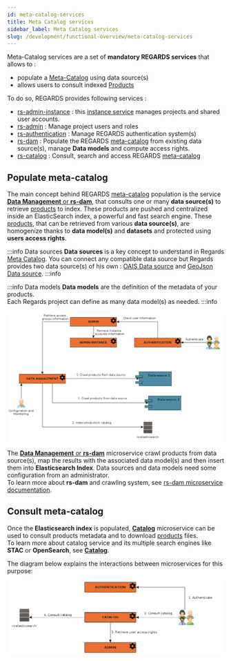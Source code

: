 ```yaml
---
id: meta-catalog-services
title: Meta Catalog services
sidebar_label: Meta Catalog services
slug: /development/functional-overview/meta-catalog-services
---
```


Meta-Catalog services are a set of **mandatory REGARDS services** that allows to :

- populate a [Meta-Catalog](../concepts/09-meta-catalog.md) using data source(s)
- allows users to consult indexed [Products](../concepts/04-products.md)

To do so, REGARDS provides following services :

- [rs-admin-instance](../backend/regards/admin-instance/overview.md) :
  this [instance service](../concepts/03-multitenant.md) manages projects and shared user accounts.
- [rs-admin](../backend/regards/admin/admin.md)          : Manage project users and roles
- [rs-authentication](../backend/regards/authentication/authentication.md) : Manage REGARDS authentication system(s)
- [rs-dam](../backend/regards/dam/dam.md)            : Populate the REGARDS [meta-catalog](../concepts/09-meta-catalog.md) from existing data 
  source(s), manage **Data models** and compute access rights.
- [rs-catalog](../backend/regards/catalog/catalog.md)        : Consult, search and access REGARDS [meta-catalog](../concepts/09-meta-catalog.md)

## Populate meta-catalog

The main concept behind REGARDS [meta-catalog](../concepts/09-meta-catalog.md) population is the service 
[**Data Management** or **rs-dam**](../backend/regards/dam/dam.md), that consults one or many 
**data source(s)** to retrieve [products](../concepts/04-products.md) to index. These products are pushed and centralized inside an 
ElasticSearch index, a powerful and fast search engine.
These [products](../concepts/04-products.md), that can be retrieved from various **data source(s)**, are homogenize
thanks to **data model(s)** and **datasets** and protected using **users access rights**.

:::info Data sources
**Data sources** is a key concept to understand in Regards [Meta Catalog](../concepts/09-meta-catalog.md).
You can connect any compatible data source but Regards provides two data source(s) of his
own : [OAIS Data source](03-oais-catalog-services.md) and [GeoJson Data source](04-geojson-catalog-services.md).
:::info

:::info Data models
**Data models** are the definition of the metadata of your products.  
Each Regards project can define as many data model(s) as needed.
:::info

![](img/populate-catalog.png)

The [**Data Management** or **rs-dam**](../backend/regards/dam/dam.md) microservice crawl products from data source(s),
map the results with the associated data model(s) and then insert them into **Elasticsearch Index**. 
Data sources and data models need some configuration from an administrator.  
To learn more about **rs-dam** and crawling system,
see [rs-dam microservice documentation](../backend/regards/dam/dam.md).

## Consult meta-catalog

Once the **Elasticsearch index** is populated, [**Catalog**](../backend/regards/catalog/catalog.md) 
microservice can be used to consult products metadata and to download [products](../concepts/04-products.md) files.  
To learn more about catalog service and its multiple search engines like **STAC** or **OpenSearch**,
see [**Catalog**](../backend/regards/catalog/catalog.md).

The diagram below explains the interactions between microservices for this purpose:

![](img/consult-meta-catalog.png)
